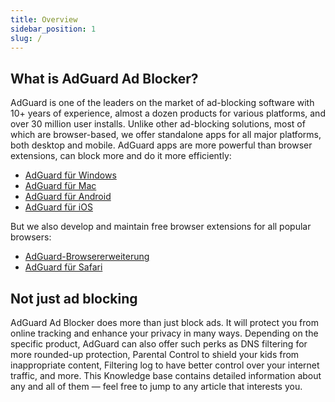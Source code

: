 ```yaml
---
title: Overview
sidebar_position: 1
slug: /
---
```


## What is AdGuard Ad Blocker?

AdGuard is one of the leaders on the market of ad-blocking software with 10+ years of experience, almost a dozen products for various platforms, and over 30 million user installs. Unlike other ad-blocking solutions, most of which are browser-based, we offer standalone apps for all major platforms, both desktop and mobile. AdGuard apps are more powerful than browser extensions, can block more and do it more efficiently:

- [AdGuard für Windows](/adguard-for-windows/overview)
- [AdGuard für Mac](/adguard-for-mac/overview)
- [AdGuard für Android](/adguard-for-android/overview)
- [AdGuard für iOS](/adguard-for-ios/overview)

But we also develop and maintain free browser extensions for all popular browsers:

- [AdGuard-Browsererweiterung](/adguard-browser-extension/overview)
- [AdGuard für Safari](/adguard-for-safari/overview)

## Not just ad blocking

AdGuard Ad Blocker does more than just block ads. It will protect you from online tracking and enhance your privacy in many ways. Depending on the specific product, AdGuard can also offer such perks as DNS filtering for more rounded-up protection, Parental Control to shield your kids from inappropriate content, Filtering log to have better control over your internet traffic, and more. This Knowledge base contains detailed information about any and all of them — feel free to jump to any article that interests you.
